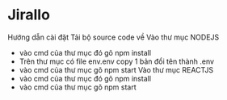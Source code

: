 # Jirallo
Hướng dẫn cài đặt
Tải bộ source code về 
Vào thư mục NODEJS
  + vào cmd của thư mục đó gõ npm install
  + Trên thư mục có file env.env copy 1 bản đổi tên thành .env
  + vào cmd của thư mục gõ npm start
Vào thư mục REACTJS
  + vào cmd của thư mục đó gõ npm install
  +  vào cmd của thư mục gõ npm start
